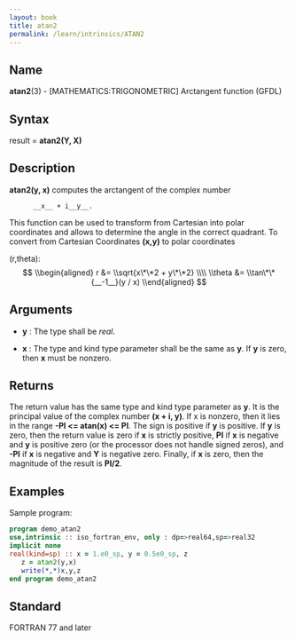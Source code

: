 ```yaml
---
layout: book
title: atan2
permalink: /learn/intrinsics/ATAN2
---
```

## __Name__

__atan2__(3) - \[MATHEMATICS:TRIGONOMETRIC\] Arctangent function
(GFDL)

## __Syntax__

result = __atan2(Y, X)__

## __Description__

__atan2(y, x)__ computes the arctangent of the complex number

```
      __x__ + i__y__.
```

This function can be used to transform from Cartesian into polar
coordinates and allows to determine the angle in the correct quadrant.
To convert from Cartesian Coordinates __(x,y)__ to polar coordinates

(r,theta): $$ \\begin{aligned} r &= \\sqrt{x\*\*2 + y\*\*2} \\\\ \\theta
&= \\tan\*\*{__-1__}(y / x) \\end{aligned} $$

## __Arguments__

  - __y__
    : The type shall be _real_.

  - __x__
    : The type and kind type parameter shall be the same as __y__. If __y__ is
    zero, then __x__ must be nonzero.

## __Returns__

The return value has the same type and kind type parameter as __y__. It is
the principal value of the complex number __(x + i, y)__. If x is nonzero,
then it lies in the range __-PI \<= atan(x) \<= PI__. The sign is
positive if __y__ is positive. If __y__ is zero, then the return value is zero
if __x__ is strictly positive, __PI__ if __x__ is negative and __y__ is positive zero
(or the processor does not handle signed zeros), and __-PI__ if __x__ is
negative and __Y__ is negative zero. Finally, if __x__ is zero, then the
magnitude of the result is __PI/2__.

## __Examples__

Sample program:

```fortran
program demo_atan2
use,intrinsic :: iso_fortran_env, only : dp=>real64,sp=>real32
implicit none
real(kind=sp) :: x = 1.e0_sp, y = 0.5e0_sp, z
   z = atan2(y,x)
   write(*,*)x,y,z
end program demo_atan2
```

## __Standard__

FORTRAN 77 and later
